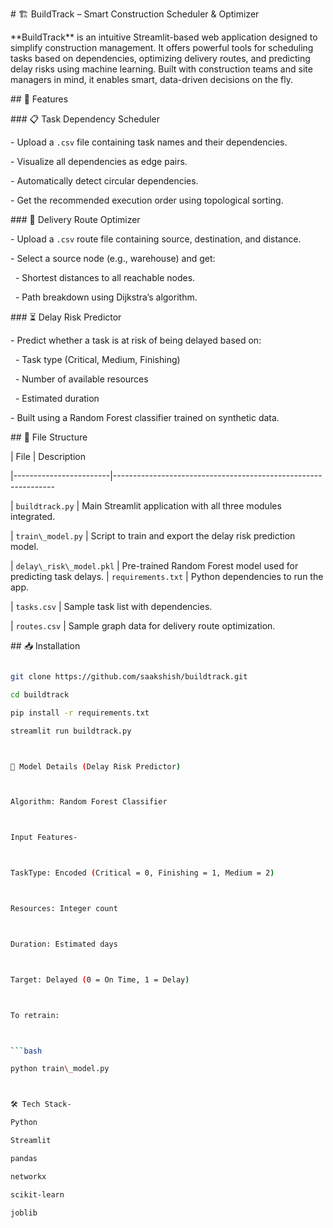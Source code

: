 \# 🏗️ BuildTrack – Smart Construction Scheduler \& Optimizer



\*\*BuildTrack\*\* is an intuitive Streamlit-based web application designed to simplify construction management. It offers powerful tools for scheduling tasks based on dependencies, optimizing delivery routes, and predicting delay risks using machine learning. Built with construction teams and site managers in mind, it enables smart, data-driven decisions on the fly.



\## 🚀 Features



\### 📋 Task Dependency Scheduler

\- Upload a `.csv` file containing task names and their dependencies.

\- Visualize all dependencies as edge pairs.

\- Automatically detect circular dependencies.

\- Get the recommended execution order using topological sorting.



\### 🚚 Delivery Route Optimizer

\- Upload a `.csv` route file containing source, destination, and distance.

\- Select a source node (e.g., warehouse) and get:

&nbsp; - Shortest distances to all reachable nodes.

&nbsp; - Path breakdown using Dijkstra’s algorithm.



\### ⏳ Delay Risk Predictor

\- Predict whether a task is at risk of being delayed based on:

&nbsp; - Task type (Critical, Medium, Finishing)

&nbsp; - Number of available resources

&nbsp; - Estimated duration

\- Built using a Random Forest classifier trained on synthetic data.



\## 📂 File Structure



| File                   | Description                                                   

|------------------------|---------------------------------------------------------------

| `buildtrack.py`        | Main Streamlit application with all three modules integrated. 

| `train\_model.py`       | Script to train and export the delay risk prediction model.    

| `delay\_risk\_model.pkl` | Pre-trained Random Forest model used for predicting task delays. | `requirements.txt`     | Python dependencies to run the app.                            

| `tasks.csv`            | Sample task list with dependencies. 

| `routes.csv`           | Sample graph data for delivery route optimization. 



\## 📥 Installation



```bash

git clone https://github.com/saakshish/buildtrack.git

cd buildtrack

pip install -r requirements.txt

streamlit run buildtrack.py



🧠 Model Details (Delay Risk Predictor)



Algorithm: Random Forest Classifier



Input Features-



TaskType: Encoded (Critical = 0, Finishing = 1, Medium = 2)



Resources: Integer count



Duration: Estimated days



Target: Delayed (0 = On Time, 1 = Delay)



To retrain:



```bash

python train\_model.py



🛠️ Tech Stack-

Python

Streamlit

pandas

networkx

scikit-learn

joblib





